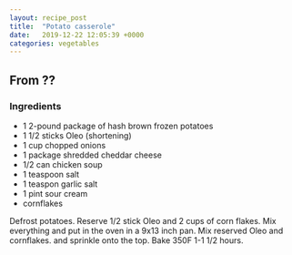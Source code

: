 ```yaml
---
layout: recipe_post
title:  "Potato casserole"
date:   2019-12-22 12:05:39 +0000
categories: vegetables
---
```


## From ??
### Ingredients
* 1 2-pound package of hash brown frozen potatoes
* 1 1/2 sticks Oleo (shortening)
* 1 cup chopped onions
* 1 package shredded cheddar cheese
* 1/2 can chicken soup
* 1 teaspoon salt
* 1 teaspon garlic salt 
* 1 pint sour cream
* cornflakes


Defrost potatoes. Reserve 1/2 stick Oleo and 2 cups of corn flakes. Mix everything and put in the oven in a 9x13 inch pan. Mix reserved Oleo and cornflakes. and sprinkle onto the top. Bake 350F 1-1 1/2 hours.
